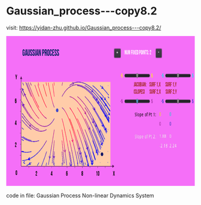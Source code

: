 # Gaussian_process---copy8.2

visit: https://yidan-zhu.github.io/Gaussian_process---copy8.2/

<img src="https://github.com/Yidan-Zhu/Gaussian_process---copy8.2/blob/main/pic.png?raw=true" width=600 height=400>

code in file: Gaussian Process Non-linear Dynamics System
